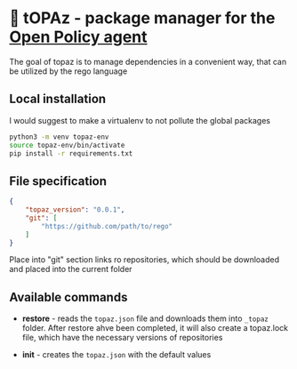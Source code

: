 # 💎 tOPAz - package manager for the [Open Policy agent](https://www.openpolicyagent.org)

The goal of topaz is to manage dependencies in a convenient way,
that can be utilized by the rego language

## Local installation

I would suggest to make a virtualenv to not pollute the global packages

```bash
python3 -m venv topaz-env
source topaz-env/bin/activate
pip install -r requirements.txt
```

## File specification

```json
{
    "topaz_version": "0.0.1",
    "git": [
        "https://github.com/path/to/rego"
    ]
}
```

Place into "git" section links ro repositories, which should be downloaded
and placed into the current folder

## Available commands

- **restore** - reads the `topaz.json` file and downloads them into `_topaz` folder. 
After restore ahve been completed, it will also create a topaz.lock file, which have
the necessary versions of repositories

- **init** - creates the `topaz.json` with the default values
